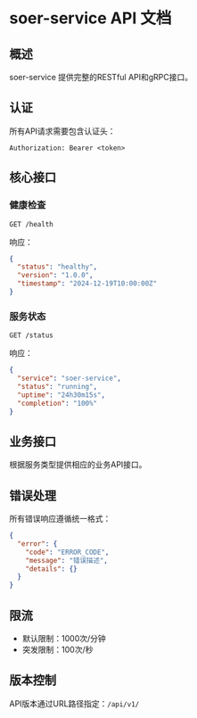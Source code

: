 # soer-service API 文档

## 概述

soer-service 提供完整的RESTful API和gRPC接口。

## 认证

所有API请求需要包含认证头：

```
Authorization: Bearer <token>
```

## 核心接口

### 健康检查

```http
GET /health
```

响应：
```json
{
  "status": "healthy",
  "version": "1.0.0",
  "timestamp": "2024-12-19T10:00:00Z"
}
```

### 服务状态

```http
GET /status
```

响应：
```json
{
  "service": "soer-service",
  "status": "running",
  "uptime": "24h30m15s",
  "completion": "100%"
}
```

## 业务接口

根据服务类型提供相应的业务API接口。

## 错误处理

所有错误响应遵循统一格式：

```json
{
  "error": {
    "code": "ERROR_CODE",
    "message": "错误描述",
    "details": {}
  }
}
```

## 限流

- 默认限制：1000次/分钟
- 突发限制：100次/秒

## 版本控制

API版本通过URL路径指定：`/api/v1/`
